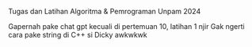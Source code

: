 Tugas dan Latihan Algoritma & Pemrograman Unpam 2024

Gapernah pake chat gpt kecuali di pertemuan 10, latihan 1 njir
Gak ngerti cara pake string di C++ si Dicky awkwkwk
